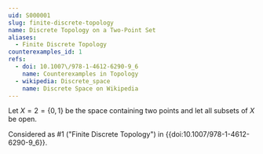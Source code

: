 ```yaml
---
uid: S000001
slug: finite-discrete-topology
name: Discrete Topology on a Two-Point Set
aliases:
  - Finite Discrete Topology
counterexamples_id: 1
refs:
  - doi: 10.1007\/978-1-4612-6290-9_6
    name: Counterexamples in Topology
  - wikipedia: Discrete_space
    name: Discrete Space on Wikipedia
---
```

Let $X=2=\{0,1\}$ be the space containing two points and
let all subsets of $X$ be open.

Considered as #1 ("Finite Discrete Topology")
in {{doi:10.1007\/978-1-4612-6290-9_6}}.
